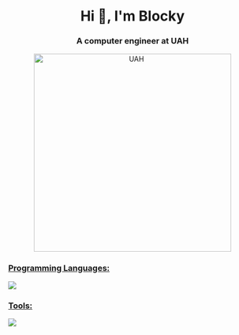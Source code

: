 <h1 align="center">Hi 👋, I'm Blocky</h1>
<h3 align="center">A computer engineer at UAH</h3>

<p align="center"> <a href="https://www.uah.es/en/estudios/estudios-oficiales/grados/Grado-en-Ingenieria-de-Computadores/" target="_blank" rel="noreferrer">
<img src="https://secuah.web.uah.es/2020/wp-content/uploads/2018/03/logo_uah.png" alt="UAH" width=400 />
</p>

<h3 align="left">Programming Languages:</h3>
<p align="left"> 
<img src="https://go-skill-icons.vercel.app/api/icons?i=py,java,r,assembly&perline=4&theme=dark">
</p>
<h3 align="left">Tools:</h3>
<p align="left"> 
<img src="https://go-skill-icons.vercel.app/api/icons?i=git,linux,ubuntu,pycharm,vscode,bash,maven&perline=10&theme=dark">
</p>
